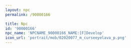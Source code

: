 ```yaml
---
layout: npc
permalink: /90000166

title: Npc
id: '90000166'
npc_name: 'NPCNAME_90000166_NAME:[F]Develop'
icon_url: 'portrait/mob/02020077_m_curseeyelava_p.png'
---
```

